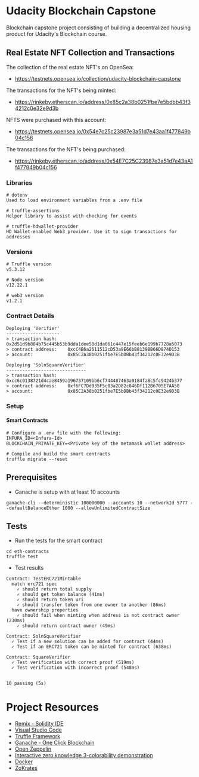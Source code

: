 # Udacity Blockchain Capstone

Blockchain capstone project consisting of building a decentralized housing product for Udacity's Blockchain course.

## Real Estate NFT Collection and Transactions

The collection of the real estate NFT's on OpenSea:
- https://testnets.opensea.io/collection/udacity-blockchain-capstone

The transactions for the NFT's being minted:
- https://rinkeby.etherscan.io/address/0x85c2a38b0251fbe7e5bdbb43f34212c0e32e9d3b

NFTS were purchased with this account:
- https://testnets.opensea.io/0x54e7c25c23987e3a51d7e43aa1f477849b04c156

The transactions for the NFT's being purchased:
- https://rinkeby.etherscan.io/address/0x54E7C25C23987e3a51d7e43aA1f477849b04c156

### Libraries

```
# dotenv
Used to load environment variables from a .env file

# truffle-assertions
Helper library to assist with checking for events

# truffle-hdwallet-provider
HD Wallet-enabled Web3 provider. Use it to sign transactions for addresses
```

### Versions

```
# Truffle version
v5.3.12

# Node version
v12.22.1

# web3 version
v1.2.1
```

### Contract Details

```
Deploying 'Verifier'
--------------------
> transaction hash:    0x2d51d9b804b75c445b53b9dda1dee58d1da061c447e15feeb6e199b7728a5073
> contract address:    0xcC4B6a2611512cD53a9E66bB8139BB66D874D153
> account:             0x85C2A38b0251fbe7E5bDBb43f34212c0E32e9D3B

Deploying 'SolnSquareVerifier'
------------------------------
> transaction hash:    0xcc6c0138721d4cae8459a196737109bb6cf744487463a0184fa8c5fc9424b377
> contract address:    0xf6FC7Dd935F5c03a2D82c846Df112B6705E7AA50
> account:             0x85C2A38b0251fbe7E5bDBb43f34212c0E32e9D3B

```

### Setup

#### Smart Contracts

```
# Configure a .env file with the following:
INFURA_ID=<Infura-Id>
BLOCKCHAIN_PRIVATE_KEY=<Private key of the metamask wallet address>

# Compile and build the smart contracts
truffle migrate --reset
```

## Prerequisites

- Ganache is setup with at least 10 accounts

```
ganache-cli --deterministic 100000000 --accounts 10 --networkId 5777 --defaultBalanceEther 1000 --allowUnlimitedContractSize
```

## Tests

- Run the tests for the smart contract

```
cd eth-contracts
truffle test
```

- Test results

```
Contract: TestERC721Mintable
  match erc721 spec
    ✓ should return total supply
    ✓ should get token balance (41ms)
    ✓ should return token uri
    ✓ should transfer token from one owner to another (86ms)
  have ownership properties
    ✓ should fail when minting when address is not contract owner (230ms)
    ✓ should return contract owner (49ms)

Contract: SolnSquareVerifier
  ✓ Test if a new solution can be added for contract (44ms)
  ✓ Test if an ERC721 token can be minted for contract (638ms)

Contract: SquareVerifier
  ✓ Test verification with correct proof (519ms)
  ✓ Test verification with incorrect proof (548ms)


10 passing (5s)
```


# Project Resources

* [Remix - Solidity IDE](https://remix.ethereum.org/)
* [Visual Studio Code](https://code.visualstudio.com/)
* [Truffle Framework](https://truffleframework.com/)
* [Ganache - One Click Blockchain](https://truffleframework.com/ganache)
* [Open Zeppelin ](https://openzeppelin.org/)
* [Interactive zero knowledge 3-colorability demonstration](http://web.mit.edu/~ezyang/Public/graph/svg.html)
* [Docker](https://docs.docker.com/install/)
* [ZoKrates](https://github.com/Zokrates/ZoKrates)
